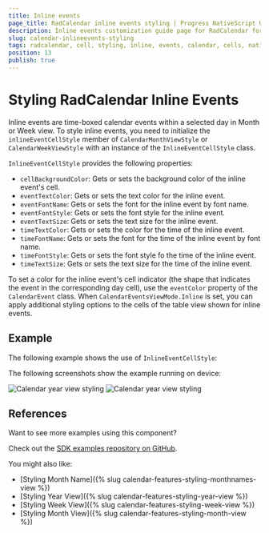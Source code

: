 ```yaml
---
title: Inline events
page_title: RadCalendar inline events styling | Progress NativeScript UI Documentation
description: Inline events customization guide page for RadCalendar for NativeScript.
slug: calendar-inlineevents-styling
tags: radcalendar, cell, styling, inline, events, calendar, cells, nativescript, professional, ui
position: 13
publish: true
---
```


# Styling RadCalendar Inline Events

Inline events are time-boxed calendar events within a selected day in Month or Week view. To style inline events, you need to initialize the `inlineEventCellStyle` member of `CalendarMonthViewStyle` or `CalendarWeekViewStyle` with an instance of the `InlineEventCellStyle` class.

`InlineEventCellStyle` provides the following properties:

* `cellBackgroundColor`: Gets or sets the background color of the inline event's cell.
* `eventTextColor`: Gets or sets the text color for the inline event.
* `eventFontName`: Gets or sets the font for the inline event by font name.
* `eventFontStyle`: Gets or sets the font style for the inline event.
* `eventTextSize`: Gets or sets the text size for the inline event.
* `timeTextColor`: Gets or sets the color for the time of the inline event.
* `timeFontName`: Gets or sets the font for the time of the inline event by font name.
* `timeFontStyle`: Gets or sets the font style fo the time of the inline event.
* `timeTextSize`: Gets or sets the text size for the time of the inline event.

To set a color for the inline event's cell indicator (the shape that indicates the event in the corresponding day cell), use the `eventColor` property of the `CalendarEvent` class. When `CalendarEventsViewMode.Inline` is set, you can apply additional styling options to the cells of the table view shown for inline events.

## Example

The following example shows the use of `InlineEventCellStyle`:

<snippet id='calendar-inlineevents-styling'/>

The following screenshots show the example running on device:

![Calendar year view styling](../../../img/ns_ui/calendar_styling_inline_events_ios.png "iOS")      ![Calendar year view styling](../../../img/ns_ui/calendar_styling_inline_events_android.png "Android")

## References

Want to see more examples using this component?

Check out the [SDK examples repository on GitHub](https://github.com/telerik/nativescript-ui-samples/tree/master/calendar/app/calendar/cell-styling).

You might also like:

* [Styling Month Name]({% slug calendar-features-styling-monthnames-view %})
* [Styling Year View]({% slug calendar-features-styling-year-view %})
* [Styling Week View]({% slug calendar-features-styling-week-view %})
* [Styling Month View]({% slug calendar-features-styling-month-view %})